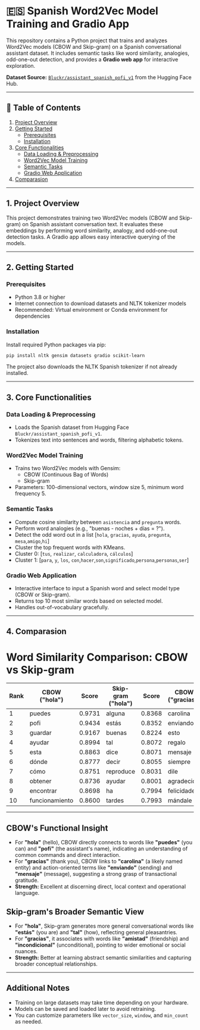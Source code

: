 # 🇪🇸 Spanish Word2Vec Model Training and Gradio App

This repository contains a Python project that trains and analyzes Word2Vec models (CBOW and Skip-gram) on a Spanish conversational assistant dataset. It includes semantic tasks like word similarity, analogies, odd-one-out detection, and provides a **Gradio web app** for interactive exploration.

**Dataset Source:** [`Bluckr/assistant_spanish_pofi_v1`](https://huggingface.co/datasets/Bluckr/assistant_spanish_pofi_v1) from the Hugging Face Hub.

---

## 📑 Table of Contents

1. [Project Overview](#1-project-overview)  
2. [Getting Started](#2-getting-started)  
   - [Prerequisites](#prerequisites)  
   - [Installation](#installation)  
3. [Core Functionalities](#3-core-functionalities)  
   - [Data Loading & Preprocessing](#data-loading--preprocessing)  
   - [Word2Vec Model Training](#word2vec-model-training)  
   - [Semantic Tasks](#semantic-tasks)  
   - [Gradio Web Application](#gradio-web-application)  
4. [Comparasion](#4-Comparasion)  

---

## 1. Project Overview

This project demonstrates training two Word2Vec models (CBOW and Skip-gram) on Spanish assistant conversation text. It evaluates these embeddings by performing word similarity, analogy, and odd-one-out detection tasks. A Gradio app allows easy interactive querying of the models.

---

## 2. Getting Started

### Prerequisites

- Python 3.8 or higher  
- Internet connection to download datasets and NLTK tokenizer models  
- Recommended: Virtual environment or Conda environment for dependencies

### Installation

Install required Python packages via pip:

```bash
pip install nltk gensim datasets gradio scikit-learn
```

The project also downloads the NLTK Spanish tokenizer if not already installed.

---

## 3. Core Functionalities

### Data Loading & Preprocessing

- Loads the Spanish dataset from Hugging Face `Bluckr/assistant_spanish_pofi_v1`.
- Tokenizes text into sentences and words, filtering alphabetic tokens.

### Word2Vec Model Training

- Trains two Word2Vec models with Gensim:  
  - CBOW (Continuous Bag of Words)  
  - Skip-gram  
- Parameters: 100-dimensional vectors, window size 5, minimum word frequency 5.

### Semantic Tasks

- Compute cosine similarity between `asistencia` and `pregunta` words.  
- Perform word analogies (e.g., "buenas - noches + días = ?").  
- Detect the odd word out in a list [`hola`, `gracias`, `ayuda`, `pregunta`, `mesa`,`amigo`,`hi`]  
- Cluster the top frequent words with KMeans.
- Cluster 0: [`tus`, `realizar`, `calculadora`, `cálculos`]
- Cluster 1: [`para`, `y`, `los`, `con`,`hacer`,`son`,`significado`,`persona`,`personas`,`ser`]


### Gradio Web Application

- Interactive interface to input a Spanish word and select model type (CBOW or Skip-gram).  
- Returns top 10 most similar words based on selected model.  
- Handles out-of-vocabulary gracefully.

---

## 4. Comparasion

# Word Similarity Comparison: CBOW vs Skip-gram

| Rank | CBOW ("hola")    | Score  | Skip-gram ("hola") | Score  | CBOW ("gracias")  | Score  | Skip-gram ("gracias") | Score  |
|-------|-----------------|--------|--------------------|--------|-------------------|--------|-----------------------|--------|
| 1     | puedes          | 0.9731 | alguna             | 0.8368 | carolina          | 0.9175 | regalo                | 0.9329 |
| 2     | pofi            | 0.9434 | estás              | 0.8352 | enviando          | 0.9107 | incondicional         | 0.9144 |
| 3     | guardar         | 0.9167 | buenas             | 0.8224 | esto              | 0.9062 | envíale               | 0.9005 |
| 4     | ayudar          | 0.8994 | tal                | 0.8072 | regalo            | 0.9050 | felicidades           | 0.8963 |
| 5     | esta            | 0.8863 | dice               | 0.8071 | mensaje           | 0.9041 | ahí                   | 0.8955 |
| 6     | dónde           | 0.8777 | decir              | 0.8055 | siempre           | 0.9019 | nuevo                 | 0.8925 |
| 7     | cómo            | 0.8751 | reproduce          | 0.8031 | dile              | 0.9006 | amistad               | 0.8886 |
| 8     | obtener         | 0.8736 | ayudar             | 0.8001 | agradecido        | 0.8965 | encantó               | 0.8879 |
| 9     | encontrar       | 0.8698 | ha                 | 0.7994 | felicidades       | 0.8939 | carolina              | 0.8828 |
| 10    | funcionamiento  | 0.8600 | tardes             | 0.7993 | mándale           | 0.8924 | daniel                | 0.8822 |

---

## CBOW's Functional Insight

- For **"hola"** (hello), CBOW directly connects to words like **"puedes"** (you can) and **"pofi"** (the assistant's name), indicating an understanding of common commands and direct interaction.
- For **"gracias"** (thank you), CBOW links to **"carolina"** (a likely named entity) and action-oriented terms like **"enviando"** (sending) and **"mensaje"** (message), suggesting a strong grasp of transactional gratitude.
- **Strength:** Excellent at discerning direct, local context and operational language.

## Skip-gram's Broader Semantic View

- For **"hola"**, Skip-gram generates more general conversational words like **"estás"** (you are) and **"tal"** (how), reflecting general pleasantries.
- For **"gracias"**, it associates with words like **"amistad"** (friendship) and **"incondicional"** (unconditional), pointing to wider emotional or social nuances.
- **Strength:** Better at learning abstract semantic similarities and capturing broader conceptual relationships.



---

## Additional Notes

- Training on large datasets may take time depending on your hardware.  
- Models can be saved and loaded later to avoid retraining.  
- You can customize parameters like `vector_size`, `window`, and `min_count` as needed.
